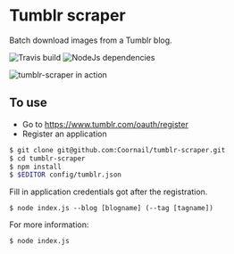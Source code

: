 Tumblr scraper
==============
Batch download images from a Tumblr blog.

<img src="https://travis-ci.org/Coornail/tumblr-scraper.svg?branch=master" alt="Travis build" />&nbsp;<img src="https://david-dm.org/coornail/tumblr-scraper.png" alt="NodeJs dependencies" />

<img src="https://i.imgur.com/vzmIIU7.png" alt="tumblr-scraper in action"/>

To use
------
* Go to https://www.tumblr.com/oauth/register
* Register an application

```sh
$ git clone git@github.com:Coornail/tumblr-scraper.git
$ cd tumblr-scraper
$ npm install
$ $EDITOR config/tumblr.json
```
Fill in application credentials got after the registration.

```
$ node index.js --blog [blogname] (--tag [tagname])
```

For more information:
```sh
$ node index.js
```
